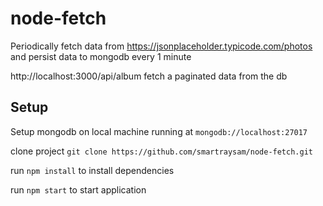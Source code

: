 # node-fetch

Periodically fetch data from https://jsonplaceholder.typicode.com/photos and persist
data to mongodb  every 1 minute

http://localhost:3000/api/album fetch a  paginated data from the db 


## Setup
Setup mongodb on local machine running at `mongodb://localhost:27017`

clone project
`git clone https://github.com/smartraysam/node-fetch.git`

run `npm install` to install dependencies 

run `npm start`  to start application
